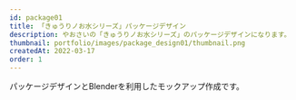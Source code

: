 ```yaml
---
id: package01
title: 「きゅうりノお水シリーズ」パッケージデザイン
description: やおさいの「きゅうりノお水シリーズ」のパッケージデザインになります。
thumbnail: portfolio/images/package_design01/thumbnail.png
createdAt: 2022-03-17
order: 1
---
```


パッケージデザインとBlenderを利用したモックアップ作成です。


<dynamic-image path="portfolio/images/package_design01/01.png" alt="パッケージデザイン" ></dynamic-image>

<dynamic-image path="portfolio/images/package_design01/02.png" alt="パッケージデザイン" ></dynamic-image>

